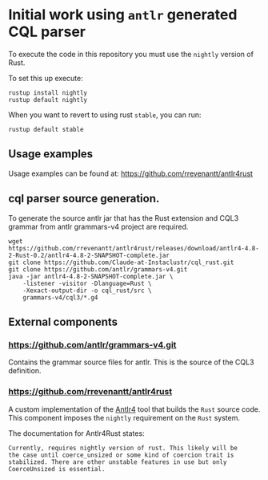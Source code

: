 # Initial work using `antlr` generated CQL parser

To execute the code in this repository you must use the `nightly` version of Rust.

To set this up execute: 

```
rustup install nightly
rustup default nightly
```
When you want to revert to using rust `stable`, you can run:
```
rustup default stable
```
## Usage examples

Usage examples can be found at: https://github.com/rrevenantt/antlr4rust

## cql parser source generation.

To generate the source antlr jar that has the Rust extension and CQL3 grammar from antlr grammars-v4 project are required.

```
wget https://github.com/rrevenantt/antlr4rust/releases/download/antlr4-4.8-2-Rust-0.2/antlr4-4.8-2-SNAPSHOT-complete.jar 
git clone https://github.com/Claude-at-Instaclustr/cql_rust.git
git clone https://github.com/antlr/grammars-v4.git
java -jar antlr4-4.8-2-SNAPSHOT-complete.jar \
    -listener -visitor -Dlanguage=Rust \
    -Xexact-output-dir -o cql_rust/src \
    grammars-v4/cql3/*.g4

```

## External components

### https://github.com/antlr/grammars-v4.git

Contains the grammar source files for antlr.  This is the source of the CQL3 definition.

### https://github.com/rrevenantt/antlr4rust

A custom implementation of the [Antlr4](https://github.com/antlr/antlr4) tool that builds the `Rust` source code.  This component imposes the `nightly` requirement on the `Rust` system. 

The documentation for Antlr4Rust states:

```
Currently, requires nightly version of rust. This likely will be 
the case until coerce_unsized or some kind of coercion trait is 
stabilized. There are other unstable features in use but only 
CoerceUnsized is essential.
```

